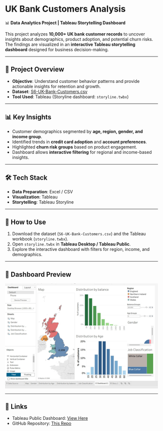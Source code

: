 # UK Bank Customers Analysis  

📊 **Data Analytics Project | Tableau Storytelling Dashboard**  

This project analyzes **10,000+ UK bank customer records** to uncover insights about demographics, product adoption, and potential churn risks.  
The findings are visualized in an **interactive Tableau storytelling dashboard** designed for business decision-making.  

---

## 🔎 Project Overview  
- **Objective**: Understand customer behavior patterns and provide actionable insights for retention and growth.  
- **Dataset**: [S6-UK-Bank-Customers.csv](./S6-UK-Bank-Customers.csv)  
- **Tool Used**: Tableau (Storyline dashboard: `storyline.twbx`)  

---

## 📊 Key Insights  
- Customer demographics segmented by **age, region, gender, and income group**.  
- Identified trends in **credit card adoption** and **account preferences**.  
- Highlighted **churn risk groups** based on product engagement.  
- Dashboard allows **interactive filtering** for regional and income-based insights.  

---

## 🛠️ Tech Stack  
- **Data Preparation**: Excel / CSV  
- **Visualization**: Tableau  
- **Storytelling**: Tableau Storyline  

---

## 🚀 How to Use  
1. Download the dataset (`S6-UK-Bank-Customers.csv`) and the Tableau workbook (`storyline.twbx`).  
2. Open `storyline.twbx` in **Tableau Desktop / Tableau Public**.  
3. Explore the interactive dashboard with filters for region, income, and demographics.  

---

## 📸 Dashboard Preview  

![Dashboard Preview](https://github.com/nikitamajalikar/UK-Bank-Customer-Analysis/blob/main/dashboard_uk.jpg?raw=true)


---

## 🔗 Links  
- Tableau Public Dashboard: [View Here](https://public.tableau.com/app/profile/nikita.majalikar/viz/storyline_17574775671240/Story1)  
- GitHub Repository: [This Repo](https://github.com/nikitamajalikar/UK-Bank-Customers)  


